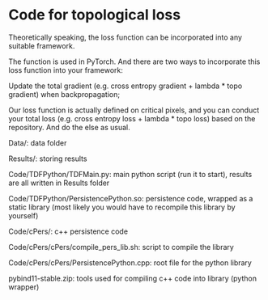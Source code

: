 # Code for topological loss

Theoretically speaking, the loss function can be incorporated into any suitable framework.

The function is used in PyTorch. And there are two ways to incorporate this loss function into your framework:

Update the total gradient (e.g. cross entropy gradient + lambda * topo gradient) when backpropagation;

Our loss function is actually defined on critical pixels, and you can conduct your total loss (e.g. cross entropy loss + lambda * topo loss) based on the repository. And do the else as usual.

Data/:                                   data folder

Results/:                                storing results

Code/TDFPython/TDFMain.py:               main python script (run it to start), results are all written in Results folder

Code/TDFPython/PersistencePython.so:     persistence code, wrapped as a static library (most likely you would have to recompile this library by yourself)

Code/cPers/:                             c++ persistence code

Code/cPers/cPers/compile_pers_lib.sh:    script to compile the library

Code/cPers/cPers/PersistencePython.cpp:  root file for the python library

pybind11-stable.zip:                     tools used for compiling c++ code into library (python wrapper)
